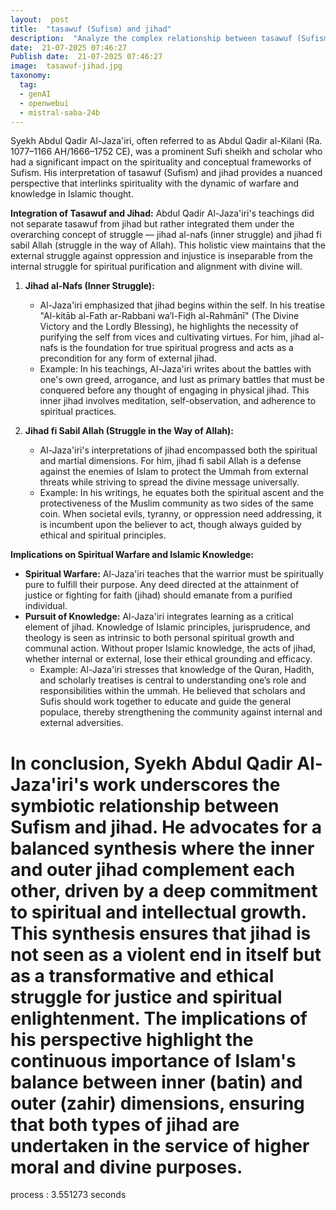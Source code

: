 ```yaml
---
layout:  post
title:  "tasawuf (Sufism) and jihad"
description:  "Analyze the complex relationship between tasawuf (Sufism) and jihad as expressed by Syekh Abdul Qadir Al-Jaza'iri.  Discuss how his teachings  integrated these seemingly contrasting concepts and explore the implications of his perspective on spiritual warfare and the pursuit of Islamic knowledge. Draw upon scholarly sources and provide concrete examples from his works to support your analysis."
date:  21-07-2025 07:46:27
Publish date:  21-07-2025 07:46:27
image:  tasawuf-jihad.jpg
taxonomy:
  tag:
  - genAI
  - openwebui
  - mistral-saba-24b
---
```

Syekh Abdul Qadir Al-Jaza'iri, often referred to as Abdul Qadir al-Kilani (Ra. 1077–1166 AH/1666–1752 CE), was a prominent Sufi sheikh and scholar who had a significant impact on the spirituality and conceptual frameworks of Sufism. His interpretation of tasawuf (Sufism) and jihad provides a nuanced perspective that interlinks spirituality with the dynamic of warfare and knowledge in Islamic thought.

**Integration of Tasawuf and Jihad:**
Abdul Qadir Al-Jaza'iri's teachings did not separate tasawuf from jihad but rather integrated them under the overarching concept of struggle — jihad al-nafs (inner struggle) and jihad fi sabil Allah (struggle in the way of Allah). This holistic view maintains that the external struggle against oppression and injustice is inseparable from the internal struggle for spiritual purification and alignment with divine will.

1. **Jihad al-Nafs (Inner Struggle):**
   - Al-Jaza'iri emphasized that jihad begins within the self. In his treatise "Al-kitāb al-Fath ar-Rabbani wa’l-Fiḍh al-Rahmānī" (The Divine Victory and the Lordly Blessing), he highlights the necessity of purifying the self from vices and cultivating virtues. For him, jihad al-nafs is the foundation for true spiritual progress and acts as a precondition for any form of external jihad.
   - Example: In his teachings, Al-Jaza'iri writes about the battles with one's own greed, arrogance, and lust as primary battles that must be conquered before any thought of engaging in physical jihad. This inner jihad involves meditation, self-observation, and adherence to spiritual practices.

2. **Jihad fi Sabil Allah (Struggle in the Way of Allah):**
   - Al-Jaza'iri's interpretations of jihad encompassed both the spiritual and martial dimensions. For him, jihad fi sabil Allah is a defense against the enemies of Islam to protect the Ummah from external threats while striving to spread the divine message universally.
   - Example: In his writings, he equates both the spiritual ascent and the protectiveness of the Muslim community as two sides of the same coin. When societal evils, tyranny, or oppression need addressing, it is incumbent upon the believer to act, though always guided by ethical and spiritual principles.

**Implications on Spiritual Warfare and Islamic Knowledge:**
- **Spiritual Warfare:** Al-Jaza'iri teaches that the warrior must be spiritually pure to fulfill their purpose. Any deed directed at the attainment of justice or fighting for faith (jihad) should emanate from a purified individual.
- **Pursuit of Knowledge:** Al-Jaza'iri integrates learning as a critical element of jihad. Knowledge of Islamic principles, jurisprudence, and theology is seen as intrinsic to both personal spiritual growth and communal action. Without proper Islamic knowledge, the acts of jihad, whether internal or external, lose their ethical grounding and efficacy.
   - Example: Al-Jaza'iri stresses that knowledge of the Quran, Hadith, and scholarly treatises is central to understanding one’s role and responsibilities within the ummah. He believed that scholars and Sufis should work together to educate and guide the general populace, thereby strengthening the community against internal and external adversities.

In conclusion, Syekh Abdul Qadir Al-Jaza'iri's work underscores the symbiotic relationship between Sufism and jihad. He advocates for a balanced synthesis where the inner and outer jihad complement each other, driven by a deep commitment to spiritual and intellectual growth. This synthesis ensures that jihad is not seen as a violent end in itself but as a transformative and ethical struggle for justice and spiritual enlightenment. The implications of his perspective highlight the continuous importance of Islam's balance between inner (batin) and outer (zahir) dimensions, ensuring that both types of jihad are undertaken in the service of higher moral and divine purposes. 
===============
process : 3.551273 seconds
